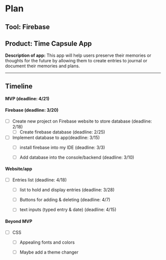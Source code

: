 # Plan

## Tool: Firebase
## Product: Time Capsule App
**Description of app:** This app will help users preserve their memories or thoughts for the future by allowing them to create entries to journal or document their memories and plans.

---

## Timeline

#### MVP (deadline: 4/21)


<!-- - [ ] Task (deadline: X)
  - [ ] Subtask (deadline: X) -->

#### Firebase (deadline: 3/20)

- [ ] Create new project on Firebase website to store database (deadline: 2/18)
  - [ ] Create firebase database (deadline: 2/25)
- [ ] Implement database to app(deadline: 3/15)
  - [ ] install firebase into my IDE (deadline: 3/3)
  - [ ] Add database into the console/backend (deadline: 3/10)


#### Website/app
- [ ] Entries list (deadline: 4/18)
    - [ ] list to hold and display entries (deadline: 3/28)
    - [ ] Buttons for adding & deleting (deadline: 4/7)
    - [ ] text inputs (typed entry & date) (deadline: 4/15)




#### Beyond MVP

- [ ] CSS
  - [ ] Appealing fonts and colors
  - [ ] Maybe add a theme changer


<!-- EXAMPLE

## Tool: APIs
## Product: Green Glass Door riddle app

## Timeline

### MVP

- [ ] Front-end
  - [x] Webpage to collect input from user (deadline: 4/15)
  - [ ] Webpage to display "yes, but a ___ can't" or "no, but a ___ can" (deadline: 5/1)
- [x] Back-end
  - [x] Use regex to test whether or not the word can go through the GGD (deadline: 3/1)
  - [x] Use the Twinword API to find related words (deadline: 3/15)
    - [ ] Iterate through the words until an opposite example can be found (deadline: 4/1)

#### Beyond MVP

- [ ] Use another API to make sure the opposite example is a noun
- [ ] Automate notification of API limit to make sure I don’t exceed free quota
- [ ] A multiple choice quizzer that will test the user’s knowledge of the solution

-->





<!-- DO NOT USE THIS YET

| Name | Glows | Grows |
| -------- | ------- | ------- |
|   |   |
|   |   |
|   |   |
|   |   |
|   |   |
|   |   |

-->
